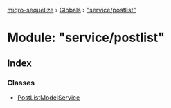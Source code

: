 [miqro-sequelize](../README.md) › [Globals](../globals.md) › ["service/postlist"](_service_postlist_.md)

# Module: "service/postlist"

## Index

### Classes

* [PostListModelService](../classes/_service_postlist_.postlistmodelservice.md)
